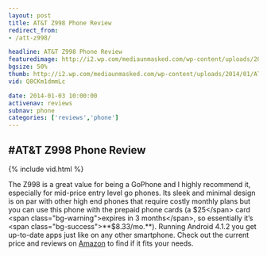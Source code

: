 ```yaml
---
layout: post
title: AT&T Z998 Phone Review
redirect_from:
- /att-z998/

headline: AT&T Z998 Phone Review
featuredimage: http://i2.wp.com/mediaunmasked.com/wp-content/uploads/2014/01/ATT-Z998-Review.png?zoom=1.5&resize=1280%2C720
bgsize: 50%
thumb: http://i2.wp.com/mediaunmasked.com/wp-content/uploads/2014/01/ATT-Z998-Review.png?zoom=1.5&resize=1280%2C720
vid: Q8CKm1dmmLc

date: 2014-01-03 10:00:00
activenav: reviews
subnav: phone
categories: ['reviews','phone']
---
```

#AT&T Z998 Phone Review
---
{% include vid.html %}

The Z998 is a great value for being a GoPhone and I highly recommend it, especially for mid-price entry level go phones. Its sleek and minimal design is on par with other high end phones that require costly monthly plans but you can use this phone with the prepaid phone cards (a <span class="bg-success">$25</span> card <span class="bg-warning">expires in 3 months</span>, so essentially it’s <span class="bg-success">**$8.33/mo.**</span>). Running Android 4.1.2 you get up-to-date apps just like on any other smartphone. Check out the current price and reviews on <a href="http://amzn.to/1njNEO1" class="amazon">Amazon</a> to find if it fits your needs.